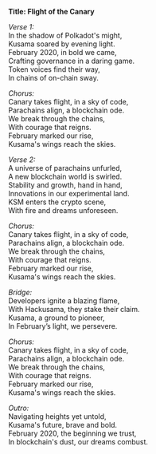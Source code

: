 **Title: Flight of the Canary**

*Verse 1:*  
In the shadow of Polkadot's might,  
Kusama soared by evening light.  
February 2020, in bold we came,  
Crafting governance in a daring game.  
Token voices find their way,  
In chains of on-chain sway.  

*Chorus:*  
Canary takes flight, in a sky of code,  
Parachains align, a blockchain ode.  
We break through the chains,  
With courage that reigns.  
February marked our rise,  
Kusama's wings reach the skies.

*Verse 2:*  
A universe of parachains unfurled,  
A new blockchain world is swirled.  
Stability and growth, hand in hand,  
Innovations in our experimental land.  
KSM enters the crypto scene,  
With fire and dreams unforeseen.  

*Chorus:*  
Canary takes flight, in a sky of code,  
Parachains align, a blockchain ode.  
We break through the chains,  
With courage that reigns.  
February marked our rise,  
Kusama's wings reach the skies.

*Bridge:*  
Developers ignite a blazing flame,  
With Hackusama, they stake their claim.  
Kusama, a ground to pioneer,  
In February’s light, we persevere.  

*Chorus:*  
Canary takes flight, in a sky of code,  
Parachains align, a blockchain ode.  
We break through the chains,  
With courage that reigns.  
February marked our rise,  
Kusama's wings reach the skies.  

*Outro:*  
Navigating heights yet untold,  
Kusama's future, brave and bold.  
February 2020, the beginning we trust,  
In blockchain's dust, our dreams combust.  